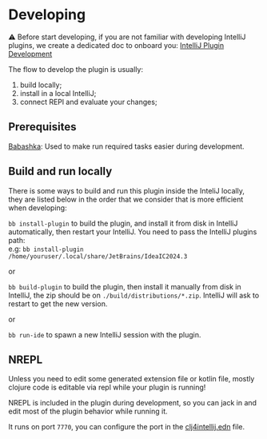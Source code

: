 # Developing  

⚠️ Before start developing, if you are not familiar with developing IntelliJ plugins, we create a dedicated doc to onboard you: [IntelliJ Plugin Development](./intellij-plugin-development.md)


The flow to develop the plugin is usually: 
 1. build locally;
 2. install in a local IntelliJ;
 3. connect REPl and evaluate your changes;

## Prerequisites

[Babashka](https://github.com/babashka/babashka#installation): Used to make run required tasks easier during development.


## Build and run locally

There is some ways to build and run this plugin inside the InteliJ locally, they are listed below in the order that we consider that is more efficient when developing:

`bb install-plugin` to build the plugin, and install it from disk in IntelliJ automatically, then restart your IntelliJ. You need to pass the IntelliJ plugins path:  
e.g: ```bb install-plugin /home/youruser/.local/share/JetBrains/IdeaIC2024.3```

or

`bb build-plugin` to build the plugin, then install it manually from disk in IntelliJ, the zip should be on `./build/distributions/*.zip`. IntelliJ will ask to restart to get the new version.

or

`bb run-ide` to spawn a new IntelliJ session with the plugin.

## NREPL

Unless you need to edit some generated extension file or kotlin file, mostly clojure code is editable via repl while your plugin is running!

NREPL is included in the plugin during development, so you can jack in and edit most of the plugin behavior while running it.

It runs on port `7770`, you can configure the port in the [clj4intellij.edn](../src/main/dev-resources/META-INF/clj4intellij.edn) file.
